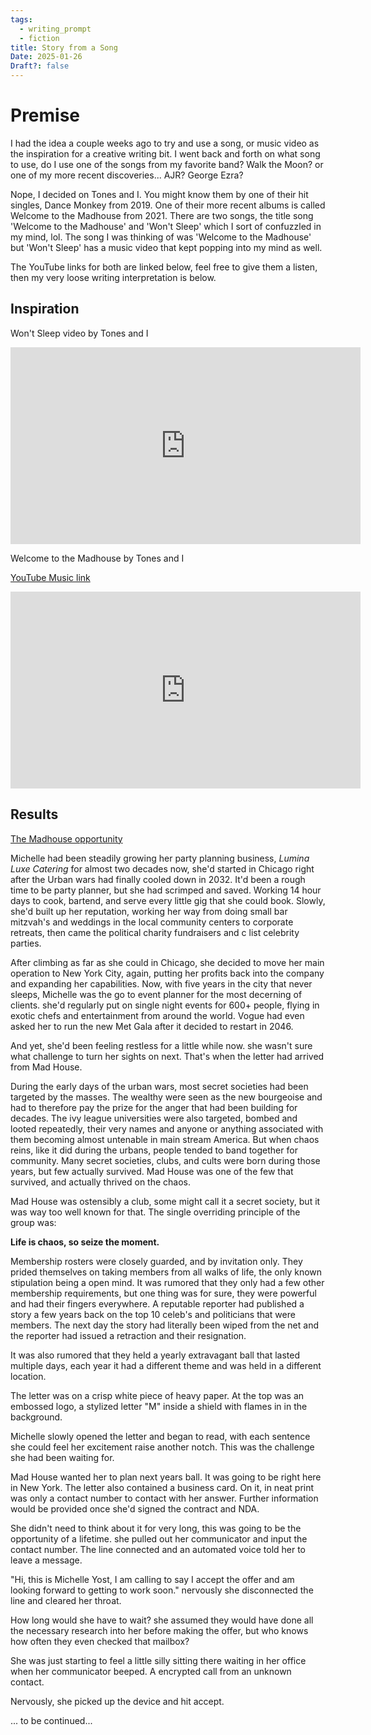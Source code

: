 ```yaml
---
tags:
  - writing_prompt
  - fiction
title: Story from a Song
Date: 2025-01-26
Draft?: false
---
```

# Premise

I had the idea a couple weeks ago to try and use a song, or music video as the inspiration for a creative writing bit. I went back and forth on what song to use, do I use one of the songs from my favorite band? Walk the Moon? or one of my more recent discoveries... AJR? George Ezra?

Nope, I decided on Tones and I. You might know them by one of their hit singles, Dance Monkey from 2019. One of their more recent albums is called Welcome to the Madhouse from 2021. There are two songs, the title song 'Welcome to the Madhouse' and 'Won't Sleep' which I sort of confuzzled in my mind, lol. The song I was thinking of was 'Welcome to the Madhouse' but 'Won't Sleep' has a music video that kept popping into my mind as well.

The YouTube links for both are linked below, feel free to give them a listen, then my very loose writing interpretation is below.

## Inspiration

Won't Sleep video by Tones and I
<iframe width="560" height="315" src="https://www.youtube.com/embed/4tIAIoUar3E?si=IKVnLZTPzsYCdrcA" title="YouTube video player" frameborder="0" allow="accelerometer; autoplay; clipboard-write; encrypted-media; gyroscope; picture-in-picture; web-share" referrerpolicy="strict-origin-when-cross-origin" allowfullscreen></iframe>

Welcome to the Madhouse by Tones and I

[YouTube Music link](https://music.youtube.com/watch?v=UakmbIHIMD0&si=CzSxBmfHTdbgG9YJ)
<iframe width="560" height="315" src="https://www.youtube.com/embed/8NDGrkz9jck?si=TZSDdl8yvuied6C5" title="YouTube video player" frameborder="0" allow="accelerometer; autoplay; clipboard-write; encrypted-media; gyroscope; picture-in-picture; web-share" referrerpolicy="strict-origin-when-cross-origin" allowfullscreen></iframe>

## Results

<u>The Madhouse opportunity</u>

Michelle had been steadily growing her party planning business, *Lumina Luxe Catering* for almost two decades now, she'd started in Chicago right after the Urban wars had finally cooled down in 2032. It'd been a rough time to be party planner, but she had scrimped and saved. Working 14 hour days to cook, bartend, and serve every little gig that she could book. Slowly, she'd built up her reputation, working her way from doing small bar mitzvah's and weddings in the local community centers to corporate retreats, then came the political charity fundraisers and c list celebrity parties.

After climbing as far as she could in Chicago, she decided to move her main operation to New York City, again, putting her profits back into the company and expanding her capabilities. Now, with five years in the city that never sleeps, Michelle was the go to event planner for the most decerning of clients. she'd regularly put on single night events for 600+ people, flying in exotic chefs and entertainment from around the world. Vogue had even asked her to run the new Met Gala after it decided to restart in 2046.

And yet, she'd been feeling restless for a little while now. she wasn't sure what challenge to turn her sights on next. That's when the letter had arrived from Mad House.

During the early days of the urban wars, most secret societies had been targeted by the masses. The wealthy were seen as the new bourgeoise and had to therefore pay the prize for the anger that had been building for decades. The ivy league universities were also targeted, bombed and looted repeatedly, their very names and anyone or anything associated with them becoming almost untenable in main stream America. But when chaos reins, like it did during the urbans, people tended to band together for community. Many secret societies, clubs, and cults were born during those years, but few actually survived. Mad House was one of the few that survived, and actually thrived on the chaos.

Mad House was ostensibly a club, some might call it a secret society, but it was way too well known for that. The single overriding principle of the group was: 

 **Life is chaos, so seize the moment.**

Membership rosters were closely guarded, and by invitation only. They prided themselves on taking members from all walks of life, the only known stipulation being a open mind. It was rumored that they only had a few other membership requirements, but one thing was for sure, they were powerful and had their fingers everywhere. A reputable reporter had published a story a few years back on the top 10 celeb's and politicians that were members. The next day the story had literally been wiped from the net and the reporter had issued a retraction and their resignation.  

It was also rumored that they held a yearly extravagant ball that lasted multiple days, each year it had a different theme and was held in a different location.

The letter was on a crisp white piece of heavy paper. At the top was an embossed logo, a stylized letter "M" inside a shield with flames in in the background.

Michelle slowly opened the letter and began to read, with each sentence she could feel her excitement raise another notch. This was the challenge she had been waiting for.

Mad House wanted her to plan next years ball. It was going to be right here in New York. The letter also contained a business card. On it, in neat print was only a contact number to contact with her answer. Further information would be provided once she'd signed the contract and NDA.

She didn't need to think about it for very long, this was going to be the opportunity of a lifetime. she pulled out her communicator and input the contact number. The line connected and an automated voice told her to leave a message.

"Hi, this is Michelle Yost, I am calling to say I accept the offer and am looking forward to getting to work soon." nervously she disconnected the line and cleared her throat. 

How long would she have to wait? she assumed they would have done all the necessary research into her before making the offer, but who knows how often they even checked that mailbox?

She was just starting to feel a little silly sitting there waiting in her office when her communicator beeped. A encrypted call from an unknown contact.

Nervously, she picked up the device and hit accept.



... to be continued...

